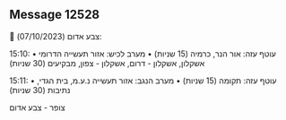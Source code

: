 ## Message 12528

🔴 צבע אדום (07/10/2023):

15:10:
• עוטף עזה: אור הנר, כרמיה (15 שניות)
• מערב לכיש: אזור תעשייה הדרומי אשקלון, אשקלון - דרום, אשקלון - צפון, מבקיעים (30 שניות)

15:11:
• עוטף עזה: תקומה (15 שניות)
• מערב הנגב: אזור תעשייה נ.ע.מ, בית הגדי, נתיבות (30 שניות)

צופר - צבע אדום

